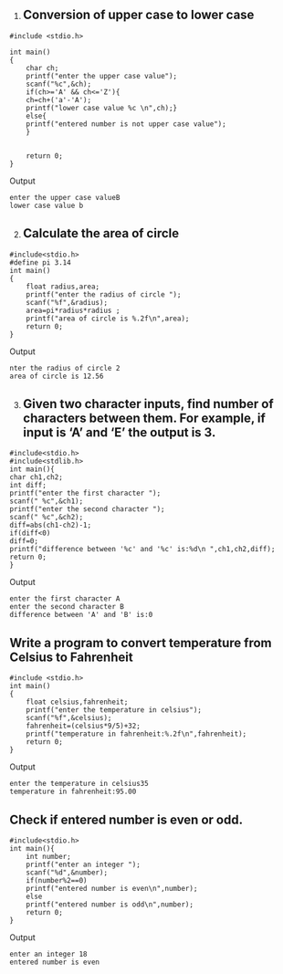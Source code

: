 1. ## Conversion  of upper case to lower case
```
#include <stdio.h>

int main() 
{
    char ch;
    printf("enter the upper case value");
    scanf("%c",&ch);
    if(ch>='A' && ch<='Z'){
    ch=ch+('a'-'A');
    printf("lower case value %c \n",ch);}
    else{
    printf("entered number is not upper case value");
    }
    

    return 0;
}
```
Output
```
enter the upper case valueB
lower case value b 
```
2. ## Calculate the area of circle
```
#include<stdio.h>
#define pi 3.14
int main()
{
    float radius,area;
    printf("enter the radius of circle ");
    scanf("%f",&radius);
    area=pi*radius*radius ;
    printf("area of circle is %.2f\n",area);
    return 0;
}
```
Output
```
nter the radius of circle 2
area of circle is 12.56
```
3. ## Given two character inputs, find number of characters between them. For example, if input is ‘A’ and ‘E’ the output is 3.
```
#include<stdio.h>
#include<stdlib.h>
int main(){
char ch1,ch2;
int diff;
printf("enter the first character ");
scanf(" %c",&ch1);
printf("enter the second character ");
scanf(" %c",&ch2);
diff=abs(ch1-ch2)-1;
if(diff<0)
diff=0;
printf("difference between '%c' and '%c' is:%d\n ",ch1,ch2,diff);
return 0;
}
```
Output
```
enter the first character A
enter the second character B
difference between 'A' and 'B' is:0
 ```
## Write a program to convert temperature from Celsius to Fahrenheit 
```
#include <stdio.h>
int main()
{
    float celsius,fahrenheit;
    printf("enter the temperature in celsius");
    scanf("%f",&celsius);
    fahrenheit=(celsius*9/5)+32;
    printf("temperature in fahrenheit:%.2f\n",fahrenheit);
    return 0;
}
```
Output
```
enter the temperature in celsius35
temperature in fahrenheit:95.00
```
## Check if entered number is even or odd.
```
#include<stdio.h>
int main(){
    int number;
    printf("enter an integer ");
    scanf("%d",&number);
    if(number%2==0)
    printf("entered number is even\n",number);
    else
    printf("entered number is odd\n",number);
    return 0;
}
```
Output 
```
enter an integer 18
entered number is even
```


